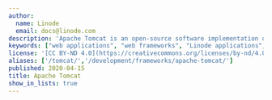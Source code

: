 ```yaml
---
author:
  name: Linode
  email: docs@linode.com
description: 'Apache Tomcat is an open-source software implementation of the Java Servlet and Java Server Pages technologies. These guides will helpl you deploy Tomcat.'
keywords: ["web applications", "web frameworks", "Linode applications", "tomcat"]
license: '[CC BY-ND 4.0](https://creativecommons.org/licenses/by-nd/4.0)'
aliases: ['/tomcat/','/development/frameworks/apache-tomcat/']
published: 2020-04-15
title: Apache Tomcat
show_in_lists: true
---
```


